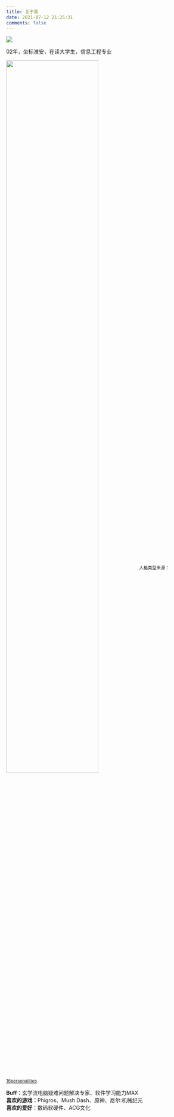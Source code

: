 ```yaml
---
title: 关于我
date: 2021-07-12 21:25:31
comments: false
---
```

<img src="https://cdn.jsdelivr.net/npm/qxazusa-blog/me.png" align="middle"/>
<p>02年，坐标淮安，在读大学生，信息工程专业</p>
<p><img src="https://cdn.jsdelivr.net/npm/qxazusa-blog/2021-08-04_100527.webp" align="middle" height="70%” width="70%"/>
<small>人格类型来源：<a href="https://www.16personalities.com/">16personalities</a></small></p>
<b>Buff：</b>玄学流电脑疑难问题解决专家、软件学习能力MAX<br>
<b>喜欢的游戏：</b>Phigros、Mush Dash、原神、尼尔:机械纪元<br>
<b>喜欢的爱好</b>：数码软硬件、ACG文化
